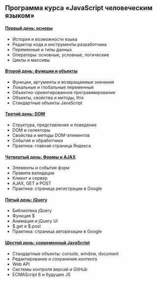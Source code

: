 ## Программа курса «JavaScript человеческим языком»

#### [Первый день: основы](day1/)
- История и возможности языка
- Редактор кода и инструменты разработчика
- Переменные и типы данных
- Операторы: основные, условные, логические
- Циклы и массивы

#### [Второй день: функции и объекты](day2/)
- Функции, аргументы и возвращаемые значения
- Локальные и глобальные переменные
- Объектно-ориентированное программирование
- Объекты, свойства и методы, this
- Стандартные объекты JavaScript

#### [Третий день: DOM](day3/)
- Структура, представление и поведение
- DOM и селекторы
- Свойства и методы DOM-элементов
- События и обработчики
- Практика: главная страница Яндекса

#### [Четвертый день: Формы и AJAX](day4/)
- Элементы и события форм
- Правила валидации
- Клиент и сервер
- AJAX, GET и POST
- Практика: страница регистрации в Google

#### [Пятый день: jQuery](day5/)
- Библиотека jQuery
- Функция $
- Анимация и jQuery UI
- $.get и $.post
- Практика: страница авторизации в Google

#### [Шестой день: современный JavaScript](day6/)
- Стандартные объекты: console, window, document
- Редактирование и сохранение контента
- Web API
- Системы контроля версий и GitHub
- ECMAScript 6 и будущее JS
